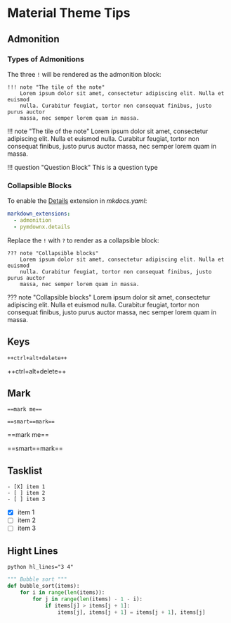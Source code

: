 # Material Theme Tips

## Admonition

### Types of Admonitions

The three `!` will be rendered as the admonition block:

```text
!!! note "The tile of the note"
    Lorem ipsum dolor sit amet, consectetur adipiscing elit. Nulla et euismod
    nulla. Curabitur feugiat, tortor non consequat finibus, justo purus auctor
    massa, nec semper lorem quam in massa.
```

!!! note "The tile of the note"
    Lorem ipsum dolor sit amet, consectetur adipiscing elit. Nulla et euismod
    nulla. Curabitur feugiat, tortor non consequat finibus, justo purus auctor
    massa, nec semper lorem quam in massa.

!!! question "Question Block"
    This is a question type

### Collapsible Blocks

To enable the [Details](https://facelessuser.github.io/pymdown-extensions/extensions/details/) extension in *mkdocs.yaml*:

```yaml
markdown_extensions:
  - admonition
  - pymdownx.details
```

Replace the `!` with `?` to render as a collapsible block:

```text
??? note "Collapsible blocks"
    Lorem ipsum dolor sit amet, consectetur adipiscing elit. Nulla et euismod
    nulla. Curabitur feugiat, tortor non consequat finibus, justo purus auctor
    massa, nec semper lorem quam in massa.
```

??? note "Collapsible blocks"
    Lorem ipsum dolor sit amet, consectetur adipiscing elit. Nulla et euismod
    nulla. Curabitur feugiat, tortor non consequat finibus, justo purus auctor
    massa, nec semper lorem quam in massa.

## Keys

```text
++ctrl+alt+delete++
```

++ctrl+alt+delete++

## Mark

```text
==mark me==

==smart==mark==
```

==mark me==

==smart==mark==

## Tasklist

```text
- [X] item 1
- [ ] item 2
- [ ] item 3
```

- [X] item 1
- [ ] item 2
- [ ] item 3

## Hight Lines

```text
python hl_lines="3 4"
```

``` python hl_lines="3 5"
""" Bubble sort """
def bubble_sort(items):
    for i in range(len(items)):
        for j in range(len(items) - 1 - i):
            if items[j] > items[j + 1]:
                items[j], items[j + 1] = items[j + 1], items[j]
```
